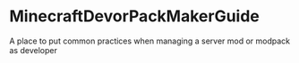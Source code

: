 # MinecraftDevorPackMakerGuide
A place to put common practices when managing a server mod or modpack as developer
